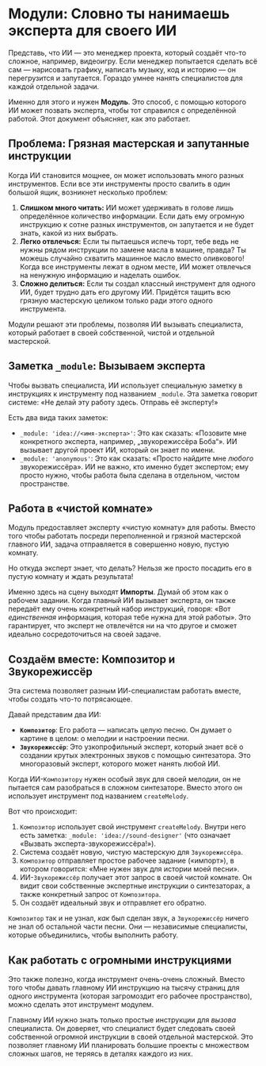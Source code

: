 # Модули: Словно ты нанимаешь эксперта для своего ИИ

Представь, что ИИ — это менеджер проекта, который создаёт что-то сложное, например, видеоигру. Если менеджер попытается сделать всё сам — нарисовать графику, написать музыку, код и историю — он перегрузится и запутается. Гораздо умнее нанять специалистов для каждой отдельной задачи.

Именно для этого и нужен **Модуль**. Это способ, с помощью которого ИИ может позвать эксперта, чтобы тот справился с определённой работой. Этот документ объясняет, как это работает.

## Проблема: Грязная мастерская и запутанные инструкции

Когда ИИ становится мощнее, он может использовать много разных инструментов. Если все эти инструменты просто свалить в один большой ящик, возникнет несколько проблем:

1.  **Слишком много читать:** ИИ может удерживать в голове лишь определённое количество информации. Если дать ему огромную инструкцию к сотне разных инструментов, он запутается и не будет знать, какой из них выбрать.
2.  **Легко отвлечься:** Если ты пытаешься испечь торт, тебе ведь не нужны рядом инструкции по замене масла в машине, правда? Ты можешь случайно схватить машинное масло вместо оливкового! Когда все инструменты лежат в одном месте, ИИ может отвлечься на ненужную информацию и наделать ошибок.
3.  **Сложно делиться:** Если ты создал классный инструмент для одного ИИ, будет трудно дать его другому ИИ. Придётся тащить всю грязную мастерскую целиком только ради этого одного инструмента.

Модули решают эти проблемы, позволяя ИИ вызывать специалиста, который работает в своей собственной, чистой и отдельной мастерской.

## Заметка `_module`: Вызываем эксперта

Чтобы вызвать специалиста, ИИ использует специальную заметку в инструкциях к инструменту под названием `_module`. Эта заметка говорит системе: «Не делай эту работу здесь. Отправь её эксперту!»

Есть два вида таких заметок:

*   `_module: 'idea://<имя-эксперта>'`: Это как сказать: «Позовите мне конкретного эксперта, например, „звукорежиссёра Боба“». ИИ вызывает другой проект ИИ, который он знает по имени.
*   `_module: 'anonymous'`: Это как сказать: «Просто найдите мне *любого* звукорежиссёра». ИИ не важно, кто именно будет экспертом; ему просто нужно, чтобы работа была сделана в отдельном, чистом пространстве.

## Работа в «чистой комнате»

Модуль предоставляет эксперту «чистую комнату» для работы. Вместо того чтобы работать посреди переполненной и грязной мастерской главного ИИ, задача отправляется в совершенно новую, пустую комнату.

Но откуда эксперт знает, что делать? Нельзя же просто посадить его в пустую комнату и ждать результата!

Именно здесь на сцену выходят **Импорты**. Думай об этом как о рабочем задании. Когда главный ИИ вызывает эксперта, он также передаёт ему очень конкретный набор инструкций, говоря: «Вот *единственная* информация, которая тебе нужна для этой работы». Это гарантирует, что эксперт не отвлечётся ни на что другое и сможет идеально сосредоточиться на своей задаче.

## Создаём вместе: Композитор и Звукорежиссёр

Эта система позволяет разным ИИ-специалистам работать вместе, чтобы создать что-то потрясающее.

Давай представим два ИИ:

*   **`Композитор`**: Его работа — написать целую песню. Он думает о картине в целом: о мелодии и настроении песни.
*   **`Звукорежиссёр`**: Это узкопрофильный эксперт, который знает всё о создании крутых электронных звуков с помощью синтезатора. Это многоразовый эксперт, которого может нанять любой ИИ.

Когда ИИ-`Композитору` нужен особый звук для своей мелодии, он не пытается сам разобраться в сложном синтезаторе. Вместо этого он использует инструмент под названием `createMelody`.

Вот что происходит:

1.  `Композитор` использует свой инструмент `createMelody`. Внутри него есть заметка: `_module: 'idea://sound-designer'` (что означает «Вызвать эксперта-звукорежиссёра!»).
2.  Система создаёт новую, чистую мастерскую для `Звукорежиссёра`.
3.  `Композитор` отправляет простое рабочее задание («импорт»), в котором говорится: «Мне нужен звук для истории моей песни».
4.  ИИ-`Звукорежиссёр` получает этот запрос в своей чистой комнате. Он видит свои собственные экспертные инструкции о синтезаторах, а также конкретный запрос от `Композитора`.
5.  Он создаёт идеальный звук и отправляет его обратно.

`Композитор` так и не узнал, *как* был сделан звук, а `Звукорежиссёр` ничего не знал об остальной части песни. Они — независимые специалисты, которые объединились, чтобы выполнить работу.

## Как работать с огромными инструкциями

Это также полезно, когда инструмент очень-очень сложный. Вместо того чтобы давать главному ИИ инструкцию на тысячу страниц для одного инструмента (которая загромоздит его рабочее пространство), можно сделать этот инструмент модулем.

Главному ИИ нужно знать только простые инструкции для *вызова* специалиста. Он доверяет, что специалист будет следовать своей собственной огромной инструкции в своей отдельной мастерской. Это позволяет главному ИИ планировать большие проекты с множеством сложных шагов, не теряясь в деталях каждого из них.